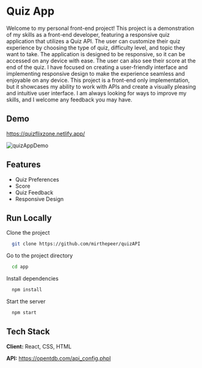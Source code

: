 # Quiz App

Welcome to my personal front-end project! This project is a demonstration of my skills as a front-end developer, featuring a responsive quiz application that utilizes a Quiz API. The user can customize their quiz experience by choosing the type of quiz, difficulty level, and topic they want to take. The application is designed to be responsive, so it can be accessed on any device with ease. The user can also see their score at the end of the quiz. I have focused on creating a user-friendly interface and implementing responsive design to make the experience seamless and enjoyable on any device. This project is a front-end only implementation, but it showcases my ability to work with APIs and create a visually pleasing and intuitive user interface. I am always looking for ways to improve my skills, and I welcome any feedback you may have.


## Demo
https://quizflixzone.netlify.app/

![quizAppDemo](https://user-images.githubusercontent.com/69698594/215301382-389e6de5-2ed7-4dfb-8a59-15b3dd4c0549.gif)


## Features

- Quiz Preferences
- Score
- Quiz Feedback
- Responsive Design


## Run Locally

Clone the project

```bash
  git clone https://github.com/mirthepeer/quizAPI
```

Go to the project directory

```bash
  cd app
```

Install dependencies

```bash
  npm install
```

Start the server

```bash
  npm start
```


## Tech Stack

**Client:** React, CSS, HTML

**API:** https://opentdb.com/api_config.phpI

